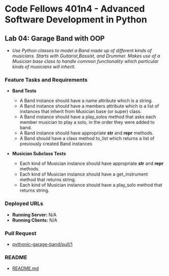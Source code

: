 # Code Fellows 401n4 - Advanced Software Development in Python

## Lab 04: Garage Band with OOP

+ *Use Python classes to model a Band made up of different kinds of musicians.*
*Starts with Guitarist,Bassist, and Drummer. Makes use of a Musician base class to handle common functionality which particular kinds of musicians will inherit.*

### Feature Tasks and Requirements

+ **Band Tests**
  + A Band instance should have a name attribute which is a string.
  + A Band instance should have a members attribute which is a list of instances that inherit from Musician base (or super) class.
  + A Band instance should have a play_solos method that asks each member musician to play a solo, in the order they were added to band.
  + A Band instance should have appropriate __str__ and __repr__ methods.
  + A Band should have a class method to_list which returns a list of previously created Band instances

+ **Musician Subclass Tests**
  + Each kind of Musician instance should have appropriate __str__ and __repr__ methods.
  + Each kind of Musician instance should have a get_instrument method that returns string.
  + Each kind of Musician instance should have a play_solo method that returns string.

### Deployed URLs

+ **Running Server:** N/A
+ **Running Clients:** N/A

### Pull Request

+ [pythonic-garage-band/pull/1](URL 'https://github.com/micgreene/pythonic-garage-band/pull/1')

### README

+ [README.md](URL 'https://github.com/micgreene/pythonic-garage-band/blob/dev/README.md')
